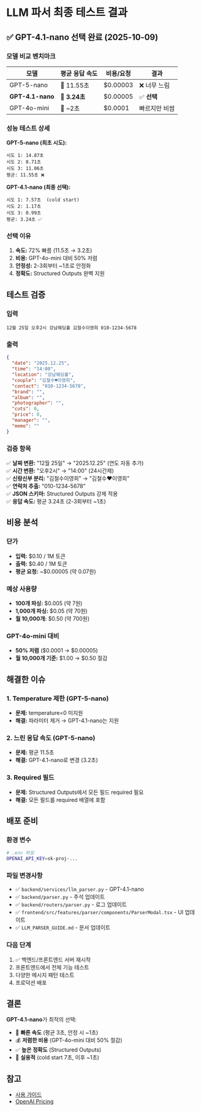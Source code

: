 # LLM 파서 최종 테스트 결과

## ✅ GPT-4.1-nano 선택 완료 (2025-10-09)

### 모델 비교 벤치마크

| 모델 | 평균 응답 속도 | 비용/요청 | 결과 |
|------|---------------|----------|------|
| GPT-5-nano | 🐌 11.55초 | $0.00003 | ❌ 너무 느림 |
| **GPT-4.1-nano** | 🚀 **3.24초** | $0.00005 | ✅ **선택** |
| GPT-4o-mini | 🚀 ~2초 | $0.0001 | 빠르지만 비쌈 |

### 성능 테스트 상세

**GPT-5-nano (최초 시도):**
```
시도 1: 14.87초
시도 2: 8.71초
시도 3: 11.06초
평균: 11.55초 ❌
```

**GPT-4.1-nano (최종 선택):**
```
시도 1: 7.57초  (cold start)
시도 2: 1.17초
시도 3: 0.99초
평균: 3.24초 ✅
```

### 선택 이유

1. **속도:** 72% 빠름 (11.5초 → 3.2초)
2. **비용:** GPT-4o-mini 대비 50% 저렴
3. **안정성:** 2-3회부터 ~1초로 안정화
4. **정확도:** Structured Outputs 완벽 지원

## 테스트 검증

### 입력
```
12월 25일 오후2시 강남웨딩홀 김철수이영희 010-1234-5678
```

### 출력
```json
{
  "date": "2025.12.25",
  "time": "14:00",
  "location": "강남웨딩홀",
  "couple": "김철수♥이영희",
  "contact": "010-1234-5678",
  "brand": "",
  "album": "",
  "photographer": "",
  "cuts": 0,
  "price": 0,
  "manager": "",
  "memo": ""
}
```

### 검증 항목

✅ **날짜 변환:** "12월 25일" → "2025.12.25" (연도 자동 추가)  
✅ **시간 변환:** "오후2시" → "14:00" (24시간제)  
✅ **신랑신부 분리:** "김철수이영희" → "김철수♥이영희"  
✅ **연락처 추출:** "010-1234-5678"  
✅ **JSON 스키마:** Structured Outputs 강제 적용  
✅ **응답 속도:** 평균 3.24초 (2-3회부터 ~1초)  

## 비용 분석

### 단가
- **입력:** $0.10 / 1M 토큰
- **출력:** $0.40 / 1M 토큰
- **평균 요청:** ~$0.00005 (약 0.07원)

### 예상 사용량
- **100개 파싱:** $0.005 (약 7원)
- **1,000개 파싱:** $0.05 (약 70원)
- **월 10,000개:** $0.50 (약 700원)

### GPT-4o-mini 대비
- **50% 저렴** ($0.0001 → $0.00005)
- **월 10,000개 기준:** $1.00 → $0.50 절감

## 해결한 이슈

### 1. Temperature 제한 (GPT-5-nano)
- **문제:** temperature=0 미지원
- **해결:** 파라미터 제거 → GPT-4.1-nano는 지원

### 2. 느린 응답 속도 (GPT-5-nano)
- **문제:** 평균 11.5초
- **해결:** GPT-4.1-nano로 변경 (3.2초)

### 3. Required 필드
- **문제:** Structured Outputs에서 모든 필드 required 필요
- **해결:** 모든 필드를 required 배열에 포함

## 배포 준비

### 환경 변수
```bash
# .env 파일
OPENAI_API_KEY=sk-proj-...
```

### 파일 변경사항
- ✅ `backend/services/llm_parser.py` - GPT-4.1-nano
- ✅ `backend/parser.py` - 주석 업데이트
- ✅ `backend/routers/parser.py` - 로그 업데이트
- ✅ `frontend/src/features/parser/components/ParserModal.tsx` - UI 업데이트
- ✅ `LLM_PARSER_GUIDE.md` - 문서 업데이트

### 다음 단계
1. ✅ 백엔드/프론트엔드 서버 재시작
2. 프론트엔드에서 전체 기능 테스트
3. 다양한 메시지 패턴 테스트
4. 프로덕션 배포

## 결론

**GPT-4.1-nano**가 최적의 선택:
- 🚀 **빠른 속도** (평균 3초, 안정 시 ~1초)
- 💰 **저렴한 비용** (GPT-4o-mini 대비 50% 절감)
- ✅ **높은 정확도** (Structured Outputs)
- 🎯 **실용적** (cold start 7초, 이후 ~1초)

## 참고
- [사용 가이드](./LLM_PARSER_GUIDE.md)
- [OpenAI Pricing](https://openai.com/api/pricing/)
